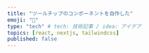 ```yaml
---
title: "ツールチップのコンポーネントを自作した"
emoji: "📝"
type: "tech" # tech: 技術記事 / idea: アイデア
topics: [react, nextjs, tailwindcss]
published: false
---
```

